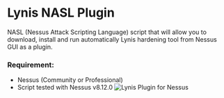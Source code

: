 # Lynis NASL Plugin

NASL (Nessus Attack Scripting Language) script that will allow you to download, install and run automatically Lynis hardening tool from Nessus GUI as a plugin.

### Requirement:
-   Nessus (Community or Professional)
-   Script tested with Nessus v8.12.0
![Lynis Plugin for Nessus](https://i.ibb.co/Xs4ZvSm/lynis-nessus.png)

